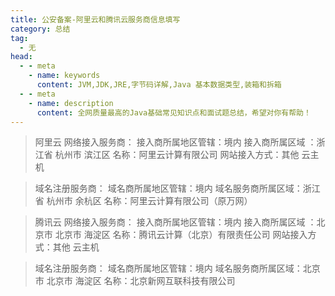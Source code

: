 ```yaml
---
title: 公安备案-阿里云和腾讯云服务商信息填写
category: 总结
tag:
  - 无
head:
  - - meta
    - name: keywords
      content: JVM,JDK,JRE,字节码详解,Java 基本数据类型,装箱和拆箱
  - - meta
    - name: description
      content: 全网质量最高的Java基础常见知识点和面试题总结，希望对你有帮助！
---
```

> 阿里云
> 网络接入服务商：
> 接入商所属地区管辖：境内
> 接入商所属区域 ：浙江省 杭州市 滨江区
> 名称：阿里云计算有限公司
> 网站接入方式：其他 云主机

> 域名注册服务商：
> 域名商所属地区管辖：境内
> 域名服务商所属区域：浙江省 杭州市 余杭区
> 名称：阿里云计算有限公司（原万网）

> 腾讯云
> 网络接入服务商：
> 接入商所属地区管辖：境内
> 接入商所属区域 ：北京市 北京市 海淀区
> 名称：腾讯云计算（北京）有限责任公司
> 网站接入方式：其他 云主机

> 域名注册服务商：
> 域名商所属地区管辖：境内
> 域名服务商所属区域：北京市 北京市 海淀区
> 名称：北京新网互联科技有限公司
